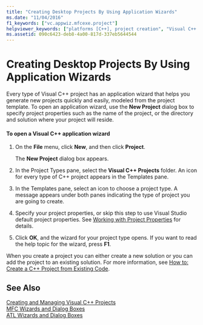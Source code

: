```yaml
---
title: "Creating Desktop Projects By Using Application Wizards"
ms.date: "11/04/2016"
f1_keywords: ["vc.appwiz.mfcexe.project"]
helpviewer_keywords: ["platforms [C++], project creation", "Visual C++ projects, application wizards", "Visual C++ projects, creating", "programs [C++], beginning with wizards", "applications [C++], using wizards"]
ms.assetid: 090c6423-deb8-4a00-817d-337eb5644544
---
```

# Creating Desktop Projects By Using Application Wizards

Every type of Visual C++ project has an application wizard that helps you generate new projects quickly and easily, modeled from the project template.  To open an application wizard, use the **New Project** dialog box to specify project properties such as the name of the project, or the directory and solution where your project will reside.

#### To open a Visual C++ application wizard

1. On the **File** menu, click **New**, and then click **Project**.

   The **New Project** dialog box appears.

1. In the Project Types pane, select the **Visual C++ Projects** folder. An icon for every type of C++ project appears in the Templates pane.

1. In the Templates pane, select an icon to choose a project type. A message appears under both panes indicating the type of project you are going to create.

1. Specify your project properties, or skip this step to use Visual Studio default project properties. See [Working with Project Properties](../ide/working-with-project-properties.md) for details.

1. Click **OK**, and the wizard for your project type opens. If you want to read the help topic for the wizard, press **F1**.

When you create a project you can either create a new solution or you can add the project to an existing solution. For more information, see [How to: Create a C++ Project from Existing Code](../ide/how-to-create-a-cpp-project-from-existing-code.md).

## See Also

[Creating and Managing Visual C++ Projects](../ide/creating-and-managing-visual-cpp-projects.md)<br>
[MFC Wizards and Dialog Boxes](../mfc/reference/mfc-wizards-and-dialog-boxes.md)<br>
[ATL Wizards and Dialog Boxes](../atl/reference/atl-wizards-and-dialog-boxes.md)
